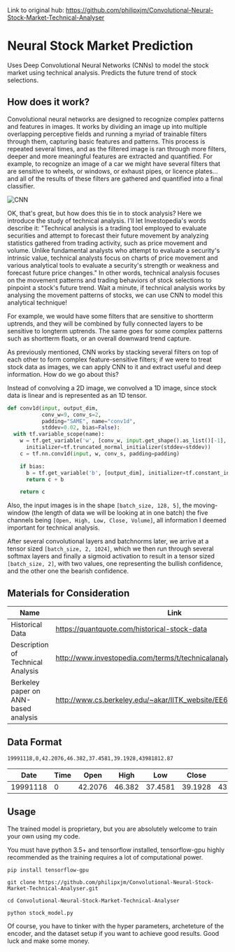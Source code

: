 Link to original hub: https://github.com/philipxjm/Convolutional-Neural-Stock-Market-Technical-Analyser

# Neural Stock Market Prediction
Uses Deep Convolutional Neural Networks (CNNs) to model the stock market using technical analysis. Predicts the future trend of stock selections.

## How does it work?
Convolutional neural networks are designed to recognize complex patterns and features in images. It works by dividing an image up into multiple overlapping perceptive fields and running a myriad of trainable filters through them, capturing basic features and patterns. This process is repeated several times, and as the filtered image is ran through more filters, deeper and more meaningful features are extracted and quantified. For example, to recognize an image of a car we might have several filters that are sensitive to wheels, or windows, or exhaust pipes, or licence plates... and all of the results of these filters are gathered and quantified into a final classifier.

<img align="center" src="http://ufldl.stanford.edu/tutorial/images/Cnn_layer.png" alt="CNN">

OK, that's great, but how does this tie in to stock analysis? Here we introduce the study of technical analysis. I'll let Investopedia's words describe it: "Technical analysis is a trading tool employed to evaluate securities and attempt to forecast their future movement by analyzing statistics gathered from trading activity, such as price movement and volume. Unlike fundamental analysts who attempt to evaluate a security's intrinsic value, technical analysts focus on charts of price movement and various analytical tools to evaluate a security's strength or weakness and forecast future price changes." In other words, technical analysis focuses on the movement patterns and trading behaviors of stock selections to pinpoint a stock's future trend. Wait a minute, if technical analysis works by analysing the movement patterns of stocks, we can use CNN to model this analytical technique!

For example, we would have some filters that are sensitive to shortterm uptrends, and they will be combined by fully connected layers to be sensitive to longterm uptrends. The same goes for some complex patterns such as shortterm floats, or an overall downward trend capture.

As previously mentioned, CNN works by stacking several filters on top of each other to form complex feature-sensitive filters; if we were to treat stock data as images, we can apply CNN to it and extract useful and deep information. How do we go about this?

Instead of convolving a 2D image, we convolved a 1D image, since stock data is linear and is represented as an 1D tensor.

```python
def conv1d(input, output_dim,
           conv_w=9, conv_s=2,
           padding="SAME", name="conv1d",
           stddev=0.02, bias=False):
  with tf.variable_scope(name):
    w = tf.get_variable('w', [conv_w, input.get_shape().as_list()[-1], output_dim],
      initializer=tf.truncated_normal_initializer(stddev=stddev))
    c = tf.nn.conv1d(input, w, conv_s, padding=padding)

    if bias:
      b = tf.get_variable('b', [output_dim], initializer=tf.constant_initializer(0.0))
      return c + b

    return c
```

Also, the input images is in the shape ```[batch_size, 128, 5]```, the moving-window (the length of data we will be looking at in one batch) the five channels being ```[Open, High, Low, Close, Volume]```, all information I deemed important for technical analysis.

After several convolutional layers and batchnorms later, we arrive at a tensor sized ```[batch_size, 2, 1024]```, which we then run through several softmax layers and finally a sigmoid activation to result in a tensor sized ```[batch_size, 2]```, with two values, one representing the bullish confidence, and the other one the bearish confidence.

## Materials for Consideration
|Name|Link|
|---|---|
|Historical Data|<https://quantquote.com/historical-stock-data>|
|Description of Technical Analysis|<http://www.investopedia.com/terms/t/technicalanalysis.asp>|
|Berkeley paper on ANN-based analysis|<http://www.cs.berkeley.edu/~akar/IITK_website/EE671/report_stock.pdf>|

## Data Format

`19991118,0,42.2076,46.382,37.4581,39.1928,43981812.87`

|Date|Time|Open|High|Low|Close|Volume|
|---|---|---|---|---|---|---|
|19991118|0|42.2076|46.382|37.4581|39.1928|43981812.87|

## Usage

The trained model is proprietary, but you are absolutely welcome to train your own using my code.

You must have python 3.5+ and tensorflow installed, tensorflow-gpu highly recommended as the training requires a lot of computational power.

```pip install tensorflow-gpu```

```git clone https://github.com/philipxjm/Convolutional-Neural-Stock-Market-Technical-Analyser.git```

```cd Convolutional-Neural-Stock-Market-Technical-Analyser```

```python stock_model.py```

Of course, you have to tinker with the hyper parameters, archeteture of the encoder, and the dataset setup if you want to achieve good results. Good luck and make some money.
